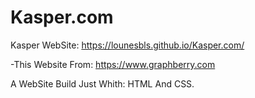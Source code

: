 # Kasper.com
Kasper WebSite: 
https://lounesbls.github.io/Kasper.com/

-This Website From: https://www.graphberry.com

A WebSite Build Just Whith: HTML And CSS.